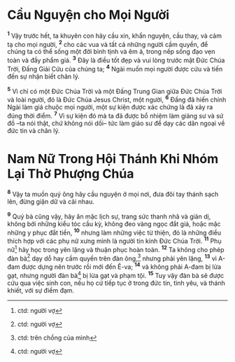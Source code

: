 # Cầu Nguyện cho Mọi Người
<sup><b>1</b></sup> Vậy trước hết, ta khuyên con hãy cầu xin, khẩn nguyện, cầu thay, và cảm tạ cho mọi người, <sup><b>2</b></sup> cho các vua và tất cả những người cầm quyền, để chúng ta có thể sống một đời bình tịnh và êm ả, trong nếp sống đạo vẹn toàn và đầy phẩm giá. <sup><b>3</b></sup> Ðây là điều tốt đẹp và vui lòng trước mặt Ðức Chúa Trời, Ðấng Giải Cứu của chúng ta; <sup><b>4</b></sup> Ngài muốn mọi người được cứu và tiến đến sự nhận biết chân lý.

<sup><b>5</b></sup> Vì chỉ có một Ðức Chúa Trời và một Ðấng Trung Gian giữa Ðức Chúa Trời và loài người, đó là Ðức Chúa Jesus Christ, một người, <sup><b>6</b></sup> Ðấng đã hiến chính Ngài làm giá chuộc mọi người, một sự kiện được xác chứng là đã xảy ra đúng thời điểm. <sup><b>7</b></sup> Vì sự kiện đó mà ta đã được bổ nhiệm làm giảng sư và sứ đồ –ta nói thật, chứ không nói dối– tức làm giáo sư để dạy các dân ngoại về đức tin và chân lý.


# Nam Nữ Trong Hội Thánh Khi Nhóm Lại Thờ Phượng Chúa
<sup><b>8</b></sup> Vậy ta muốn quý ông hãy cầu nguyện ở mọi nơi, đưa đôi tay thánh sạch lên, đừng giận dữ và cãi nhau.

<sup><b>9</b></sup> Quý bà cũng vậy, hãy ăn mặc lịch sự, trang sức thanh nhã và giản dị, không bới những kiểu tóc cầu kỳ, không đeo vàng ngọc đắt giá, hoặc mặc những y phục đắt tiền, <sup><b>10</b></sup> nhưng làm những việc từ thiện, đó là những điều thích hợp với các phụ nữ xưng mình là người tin kính Ðức Chúa Trời. <sup><b>11</b></sup> Phụ nữ[^1-023bc2aa-d2f7-4c5d-8743-06e8bc9d725f] hãy học trong yên lặng và thuận phục hoàn toàn. <sup><b>12</b></sup> Ta không cho phép đàn bà[^2-023bc2aa-d2f7-4c5d-8743-06e8bc9d725f] dạy dỗ hay cầm quyền trên đàn ông,[^3-023bc2aa-d2f7-4c5d-8743-06e8bc9d725f] nhưng phải yên lặng, <sup><b>13</b></sup> vì A-đam được dựng nên trước rồi mới đến Ê-va; <sup><b>14</b></sup> và không phải A-đam bị lừa gạt, nhưng người đàn bà[^4-023bc2aa-d2f7-4c5d-8743-06e8bc9d725f] bị lừa gạt và phạm tội. <sup><b>15</b></sup> Tuy vậy đàn bà sẽ được cứu qua việc sinh con, nếu họ cứ tiếp tục ở trong đức tin, tình yêu, và thánh khiết, với sự điềm đạm.

[^1-023bc2aa-d2f7-4c5d-8743-06e8bc9d725f]: ctd: người vợ
[^2-023bc2aa-d2f7-4c5d-8743-06e8bc9d725f]: ctd: người vợ
[^3-023bc2aa-d2f7-4c5d-8743-06e8bc9d725f]: ctd: trên chồng của mình
[^4-023bc2aa-d2f7-4c5d-8743-06e8bc9d725f]: ctd: người vợ